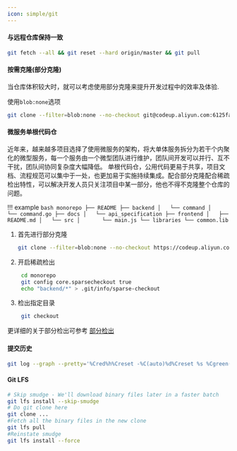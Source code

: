 ```yaml
---
icon: simple/git
---
```


#### 与远程仓库保持一致

```bash
git fetch --all && git reset --hard origin/master && git pull
```

#### 按需克隆(部分克隆)

当仓库体积较大时，就可以考虑使用部分克隆来提升开发过程中的效率及体验.

使用`blob:none`选项
```bash
git clone --filter=blob:none --no-checkout git@codeup.aliyun.com:6125fa3a03f23adfbed12b8f/linux.git
```

#### 微服务单根代码仓

近年来，越来越多项目选择了使用微服务的架构，将大单体服务拆分为若干个内聚化的微型服务，每一个服务由一个微型团队进行维护，团队间开发可以并行、互不干扰，团队间协同复杂度大幅降低。
单根代码仓，公用代码更易于共享，项目文档、流程规范可以集中于一处，也更加易于实施持续集成。配合部分克隆配合稀疏检出特性，可以解决开发人员只关注项目中某一部分，他也不得不克隆整个仓库的问题。

!!! example
    ```bash
        monorepo
        ├── README
        ├── backend
        │   └── command
        │       └── command.go
        ├── docs
        │   └── api_specification
        ├── frontend
        │   ├── README.md
        │   └── src
        │       └── main.js
        └── libraries
            └── common.lib
    ```

1. 首先进行部分克隆
    ```bash
    git clone --filter=blob:none --no-checkout https://codeup.aliyun.com/61234c2d1bd96aa110f27b9c/monorepo.git
    ```
2. 开启稀疏检出
   ```bash
    cd monorepo
    git config core.sparsecheckout true
    echo "backend/*" > .git/info/sparse-checkout
   ```

3. 检出指定目录
   ```bash
    git checkout
   ```

更详细的关于部分检出可参考 [部分检出](https://help.aliyun.com/document_detail/309002.html?spm=a2c4g.324161.0.i1)


#### 提交历史
```bash
git log --graph --pretty='%Cred%h%Creset -%C(auto)%d%Creset %s %Cgreen(%ad) %C(bold blue)<%an>%Creset' --date=short
```

#### Git LFS
```bash
# Skip smudge - We'll download binary files later in a faster batch
git lfs install --skip-smudge
# Do git clone here
git clone ...
#Fetch all the binary files in the new clone 
git lfs pull
#Reinstate smudge
git lfs install --force 
```